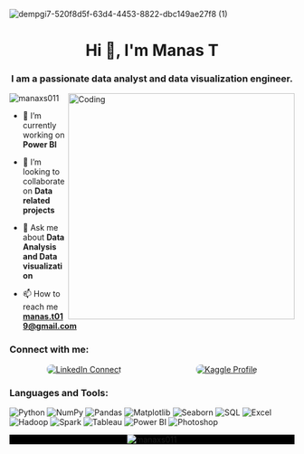 ![dempgi7-520f8d5f-63d4-4453-8822-dbc149ae27f8 (1)](https://github.com/manaxs011/Manas-T/assets/126599203/f1939347-9783-465d-a0f1-fc62129851e5)
<h1 align="center">Hi 👋, I'm Manas T</h1>

<h3 align="center">I am a passionate data analyst and data visualization engineer.</h3>
<img align="right" alt="Coding" width="400" src="https://i.pinimg.com/originals/81/17/8b/81178b47a8598f0c81c4799f2cdd4057.gif"

<p align="left"> <img src="https://komarev.com/ghpvc/?username=manaxs011&&theme=xcode&label=Profile%20views&color=0e75b6&style=flat" alt="manaxs011" /> 
</p>

- 🔭 I’m currently working on **Power BI**

- 👯 I’m looking to collaborate on **Data related projects**

- 💬 Ask me about **Data Analysis and Data visualization**

- 📫 How to reach me **manas.t019@gmail.com**

<h3 align="left">Connect with me:</h3>
<p align="left">
<div style="display: flex; align-items: center; justify-content: space-around;">
  <a href="https://www.linkedin.com/in/yourusername" target="blank">
    <img src="https://img.shields.io/badge/LinkedIn-Connect-blue?style=for-the-badge&logo=linkedin&logoColor=white" alt="LinkedIn Connect" style="border-radius: 8px;">
  </a>
  
  <a href="https://www.kaggle.com/yourkaggleusername" target="blank">
    <img src="https://img.shields.io/badge/Kaggle-Profile-2C3E50?style=for-the-badge&logo=kaggle&labelColor=2C3E50&logoColor=white" alt="Kaggle Profile" style="border-radius: 8px;">
  </a>
</div>

  </a>
</div>
</p>

<h3 align="left">Languages and Tools:</h3>
<p align="left"> 
  
![Python](https://img.shields.io/badge/python-3670A0?style=plastic&logo=python&logoColor=ffdd54)
![NumPy](https://img.shields.io/badge/numpy-%23013243.svg?style=plastic&logo=numpy&logoColor=white)
![Pandas](https://img.shields.io/badge/pandas-%23150458.svg?style=plastic&logo=pandas&logoColor=white)
![Matplotlib](https://img.shields.io/badge/Matplotlib-%2311557C.svg?style=plastic&logo=matplotlib&logoColor=white)
![Seaborn](https://img.shields.io/badge/Seaborn-%2388B04B.svg?style=plastic&logo=seaborn&logoColor=white)
![SQL](https://img.shields.io/badge/SQL-%23417DB5.svg?style=plastic&logo=sql&logoColor=white)
![Excel](https://img.shields.io/badge/Excel-%21734F96.svg?style=plastic&logo=microsoft-excel&logoColor=white)
![Hadoop](https://img.shields.io/badge/Hadoop-%23FF6524.svg?style=plastic&logo=hadoop&logoColor=white)
![Spark](https://img.shields.io/badge/Spark-%23E25A1C.svg?style=plastic&logo=apache-spark&logoColor=white)
![Tableau](https://img.shields.io/badge/Tableau-%238E8E8E.svg?style=plastic&logo=tableau&logoColor=white)
![Power BI](https://img.shields.io/badge/Power%20BI-%23F2C811.svg?style=plastic&logo=powerbi&logoColor=black)
![Photoshop](https://img.shields.io/badge/Photoshop-31A8FF?style=plastic&logo=adobe-photoshop&labelColor=31A8FF&logoColor=white)

</p>

<div align="center" style="background-color: black;">
  <img src="https://github-readme-stats.vercel.app/api/top-langs?username=manaxs011&&theme=xcode" alt="manaxs011" />
</div>
